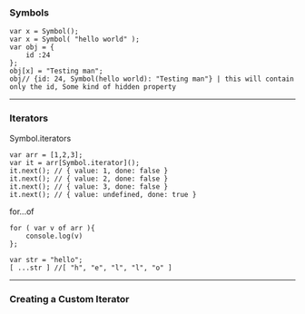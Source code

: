 ### Symbols

	var x = Symbol();
	var x = Symbol( "hello world" );
	var obj = {
		id :24
	};
	obj[x] = "Testing man";
	obj// {id: 24, Symbol(hello world): "Testing man"} | this will contain only the id, Some kind of hidden property


----------

### Iterators

Symbol.iterators
	
	var arr = [1,2,3];
	var it = arr[Symbol.iterator]();
	it.next(); // { value: 1, done: false }
	it.next(); // { value: 2, done: false }
	it.next(); // { value: 3, done: false }
	it.next(); // { value: undefined, done: true }

for...of

	for ( var v of arr ){ 
		console.log(v) 
	};

	var str = "hello";
	[ ...str ] //[ "h", "e", "l", "l", "o" ]
	
---
### Creating a Custom Iterator


<!--stackedit_data:
eyJoaXN0b3J5IjpbLTQ1NzA5NzU2Ml19
-->